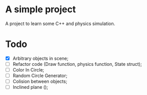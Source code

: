 # A simple project

A project to learn some C++ and physics simulation.

# Todo
- [X] Arbitrary objects in scene;
- [ ] Refactor code (Draw function, physics function, State struct);
- [ ] Color In Circle;
- [ ] Random Circle Generator;
- [ ] Colision between objects;
- [ ] Inclined plane ();
